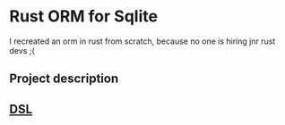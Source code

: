 # Rust ORM for Sqlite

I recreated an orm in rust from scratch, because no one is hiring jnr rust devs ;(

## Project description

## [DSL](dsl/README.md)
